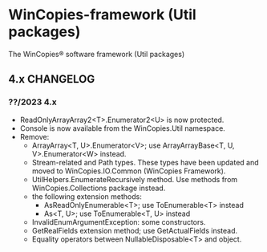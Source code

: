 # WinCopies-framework (Util packages)

The WinCopies® software framework (Util packages)

## 4.x CHANGELOG

### ??/2023 4.x

- ReadOnlyArrayArray2\<T>.Enumerator2\<U> is now protected.
- Console is now available from the WinCopies.Util namespace.
- Remove:
    - ArrayArray\<T, U>.Enumerator\<V>; use ArrayArrayBase<T, U, V>.Enumerator\<W> instead.
    - Stream-related and Path types. These types have been updated and moved to WinCopies.IO.Common (WinCopies Framework).
    - UtilHelpers.EnumerateRecursively method. Use methods from WinCopies.Collections package instead.
    - the following extension methods:
        - AsReadOnlyEnumerable\<T>; use ToEnumerable\<T> instead
        - As\<T, U>; use ToEnumerable\<T, U> instead
    - InvalidEnumArgumentException: some constructors.
    - GetRealFields extension method; use GetActualFields instead.
    - Equality operators between NullableDisposable\<T> and object.
